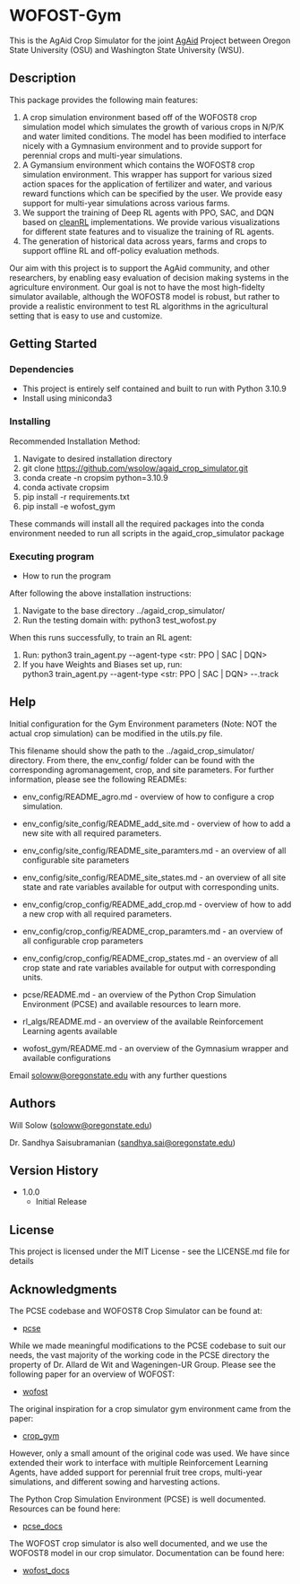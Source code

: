 # WOFOST-Gym

This is the AgAid Crop Simulator for the joint [AgAid](https://agaid.org/) Project between Oregon State 
University (OSU) and Washington State University (WSU).

## Description

This package provides the following main features:
1. A crop simulation environment based off of the WOFOST8 crop simulation model
    which simulates the growth of various crops in N/P/K and water limited conditions. 
    The model has been modified to interface nicely with a Gymnasium environment
    and to provide support for perennial crops and multi-year simulations.
2. A Gymansium environment which contains the WOFOST8 crop simulation environment.
    This wrapper has support for various sized action spaces for the application
    of fertilizer and water, and various reward functions which can be specified 
    by the user. We provide easy support for multi-year simulations across various
    farms. 
3. We support the training of Deep RL agents with PPO, SAC, and DQN based on 
    [cleanRL](https://github.com/vwxyzjn/cleanrl) implementations. We provide
    various visualizations for different state features and to visualize the 
    training of RL agents.
4. The generation of historical data across years, farms and crops to support
    offline RL and off-policy evaluation methods. 

Our aim with this project is to support the AgAid community, and other researchers, 
by enabling easy evaluation of decision making systems in the agriculture environment.
Our goal is not to have the most high-fidelty simulator available, although the 
WOFOST8 model is robust, but rather to provide a realistic environment to test
RL algorithms in the agricultural setting that is easy to use and customize. 

## Getting Started

### Dependencies

* This project is entirely self contained and built to run with Python 3.10.9
* Install using miniconda3 

### Installing

Recommended Installation Method:

1. Navigate to desired installation directory
2. git clone https://github.com/wsolow/agaid_crop_simulator.git
3. conda create -n cropsim python=3.10.9
4. conda activate cropsim
5. pip install -r requirements.txt
6. pip install -e wofost_gym

These commands will install all the required packages into the conda environment
needed to run all scripts in the agaid_crop_simulator package

### Executing program

* How to run the program

After following the above installation instructions: 
1. Navigate to the base directory ../agaid_crop_simulator/
2. Run the testing domain with: python3 test_wofost.py 

When this runs successfully, to train an RL agent:
1. Run: python3 train_agent.py --agent-type <str: PPO | SAC | DQN>
2. If you have Weights and Biases set up, run:  
    python3 train_agent.py --agent-type <str: PPO | SAC | DQN> --<ag-type>.track

## Help

Initial configuration for the Gym Environment parameters (Note: NOT the actual crop simulation) 
can be modified in the utils.py file. 

This filename should show the path to the ../agaid_crop_simulator/
directory. From there, the env_config/ folder can be found with the corresponding
agromanagement, crop, and site parameters. For further information, please see the 
following READMEs:

* env_config/README_agro.md - overview of how to configure a crop simulation.

* env_config/site_config/README_add_site.md - overview of how to add a new site
    with all required parameters.
* env_config/site_config/README_site_paramters.md - an overview of all configurable site 
    parameters
* env_config/site_config/README_site_states.md - an overview of all site state and rate
    variables available for output with corresponding units.

* env_config/crop_config/README_add_crop.md - overview of how to add a new crop
    with all required parameters.
* env_config/crop_config/README_crop_paramters.md - an overview of all configurable crop 
    parameters
* env_config/crop_config/README_crop_states.md - an overview of all crop state and rate
    variables available for output with corresponding units.

* pcse/README.md - an overview of the Python Crop Simulation Environment (PCSE) and
    available resources to learn more.

* rl_algs/README.md - an overview of the available Reinforcement Learning agents
    available 

* wofost_gym/README.md - an overview of the Gymnasium wrapper and available configurations

Email soloww@oregonstate.edu with any further questions

## Authors

Will Solow (soloww@oregonstate.edu)

Dr. Sandhya Saisubramanian (sandhya.sai@oregonstate.edu)

## Version History

* 1.0.0
    * Initial Release

## License

This project is licensed under the MIT License - see the LICENSE.md file for details

## Acknowledgments

The PCSE codebase and WOFOST8 Crop Simulator can be found at:
* [pcse](https://github.com/ajwdewit/pcse)

While we made meaningful modifications to the PCSE codebase to suit our needs, 
the vast majority of the working code in the PCSE directory the property of
Dr. Allard de Wit and Wageningen-UR Group. Please see the following paper for an
overview of WOFOST:
* [wofost](https://www-sciencedirect-com.oregonstate.idm.oclc.org/science/article/pii/S0308521X17310107)

The original inspiration for a crop simulator gym environment came from the paper:
* [crop_gym](https://arxiv.org/pdf/2104.04326)

However, only a small amount of the original code was used. We have since extended
their work to interface with multiple Reinforcement Learning Agents, have added
support for perennial fruit tree crops, multi-year simulations, and different sowing
and harvesting actions. 

The Python Crop Simulation Environment (PCSE) is well documented. Resources can 
be found here:
* [pcse_docs](https://pcse.readthedocs.io/en/stable/)

The WOFOST crop simulator is also well documented, and we use the WOFOST8 model
in our crop simulator. Documentation can be found here:
* [wofost_docs](https://wofost.readthedocs.io/en/latest/)